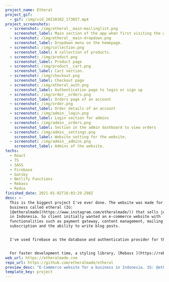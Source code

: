 ```yaml
---
project_name: Etheral
project_gif:
  - gif: /img/vid_20210102_173057.mp4
project_screenshots:
  - screenshot: /img/etheral__main-mailinglist.png
    screenshot_label: Main section of the app when first visiting the website.
  - screenshot: /img/etheral__main-dropdown.png
    screenshot_label: Dropdown menu on the homepage.
  - screenshot: /img/collection.png
    screenshot_label: A collection of products.
  - screenshot: /img/product.png
    screenshot_label: Product page
  - screenshot: /img/product__cart.png
    screenshot_label: Cart section.
  - screenshot: /img/checkout.png
    screenshot_label: Checkout page
  - screenshot: /img/etheral_auth.png
    screenshot_label: Authentication page to login or sign up
  - screenshot: /img/order__orders.png
    screenshot_label: Orders page of an account
  - screenshot: /img/order.png
    screenshot_label: Order details of an account
  - screenshot: /img/admin__login.png
    screenshot_label: Login section for admins
  - screenshot: /img/admin__orders.png
    screenshot_label: Section in the admin dashboard to view orders
  - screenshot: /img/admin__settings.png
    screenshot_label: Website setting for the website.
  - screenshot: /img/admin__admins.png
    screenshot_label: Admins of the website.
techs:
  - React
  - TS
  - SASS
  - Firebase
  - Gatsby
  - Netlify Functions
  - Rebass
  - Redux
finished_date: 2021-01-02T16:03:29.298Z
desc: >-
  This is the biggest project I've ever done. The website was made for a
  business called etheral (IG:
  [@etheralmade](https://www.instagram.com/etheralmade/)) that sells jewelleries
  in Indonesia. So client initially wanted an e-commerce website with
  functionalities such as payment gateway, content management, mailing list
  subscription and the ability to write blog posts.


  I've used firebase as the database and authentication provider for this application. Other than that, some lambda / serverless functions also need to be programmed to do some tasks that can't be achieved merely on the front end such as mailing list subscription ([mailchimp](https://mailchimp.com/)), notifying admin when an order when is paid, payment integration ([ipaymu](https://ipaymu.com/)) and so on. 


  For faster development time, a styling library, [Rebass ](https://rebassjs.org/)was used here and helpers such as [React Hook Form](https://react-hook-form.com/) are needed to make the development less complicated. A lot of efforts were poured into this project and a dedicated case study is made for this project. [Link to the case study](https://docs.google.com/document/d/13bPPC6m09Sj6RsmJtJCM9MO-Qu7ye6Gnfgugf0xSzaU/edit?usp=sharing)
web_url: https://etheralmade.com
repo_url: https://github.com/etheralmade/etheral
preview_desc: "E-Commerce website for a business in Indonesia. IG: @etheralmade."
template_key: project
---
```

